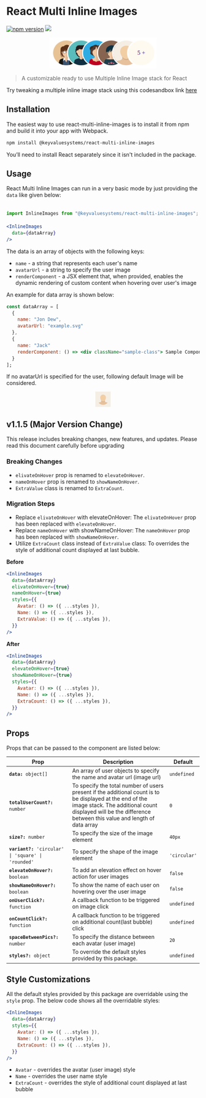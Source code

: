 
  
  

# React Multi Inline Images

<a href="https://www.npmjs.com/package/@keyvaluesystems/react-multi-inline-images"><img src="https://badgen.net/npm/v/@keyvaluesystems/react-multi-inline-images?color=blue" alt="npm version"></a> <a href="https://www.npmjs.com/package/@keyvaluesystems/react-multi-inline-images" ><img src="https://img.shields.io/npm/dw/@keyvaluesystems/react-multi-inline-images?label=Downloads" /></a> <a href="https://github.com/KeyValueSoftwareSystems/react-multi-inline-images"><img src="https://github.com/KeyValueSoftwareSystems/react-multi-inline-images/actions/workflows/deploy.yml/badge.svg" alt="" /></a>

<div align="center">
<img src="./screenshot.png" alt="" width="280" height="80"/>
</div>

 
> A customizable ready to use Multiple Inline Image stack for React

Try tweaking a multiple inline image stack using this codesandbox link <a href="https://codesandbox.io/s/react-multi-inline-images-6wmoko" >here</a>

## Installation

The easiest way to use react-multi-inline-images is to install it from npm and build it into your app with Webpack.

```bash
npm install @keyvaluesystems/react-multi-inline-images
```

You’ll need to install React separately since it isn't included in the package.

## Usage

React Multi Inline Images can run in a very basic mode by just providing the `data` like given below:

```jsx

import InlineImages from "@keyvaluesystems/react-multi-inline-images";

<InlineImages
  data={dataArray}
/>

```

The data is an array of objects with the following keys:

-  `name` - a string that represents each user's name
-  `avatarUrl` - a string to specify the user image
-  `renderComponent` - a JSX element that, when provided, enables the dynamic rendering of custom content when hovering over user's image


An example for data array is shown below:

```jsx
const dataArray = [
  {
    name: "Jon Dew",
    avatarUrl: "example.svg"
  },
  {
    name: "Jack"
    renderComponent: () => <div className="sample-class"> Sample Component <div>
  }
];

```

If no avatarUrl is specified for the user, following default Image will be considered.

<div align="center">
<img src="./src/assets/default-avatar.svg" alt="" width="40" height="40"/>
</div>


## v1.1.5 (Major Version Change)

This release includes breaking changes, new features, and updates. Please read this document carefully before upgrading

### Breaking Changes
- `elivateOnHover` prop is renamed to `elevateOnHover`.
- `nameOnHover` prop is renamed to `showNameOnHover`.
- `ExtraValue` class is renamed to `ExtraCount`.


### Migration Steps

- Replace `elivateOnHover` with elevateOnHover: The `elivateOnHover` prop has been replaced with `elevateOnHover`.
- Replace `nameOnHover` with showNameOnHover: The `nameOnHover` prop has been replaced with `showNameOnHover`.
- Utilize `ExtraCount` class instead of `ExtraValue` class: To overrides the style of additional count displayed at last bubble.

<b>Before</b>

```jsx
<InlineImages
  data={dataArray}
  elivateOnHover={true}
  nameOnHover={true}
  styles={{
    Avatar: () => ({ ...styles }),
    Name: () => ({ ...styles }),
    ExtraValue: () => ({ ...styles }),
  }}
/>
```

<b>After</b>

```jsx
<InlineImages
  data={dataArray}
  elevateOnHover={true}
  showNameOnHover={true}
  styles={{
    Avatar: () => ({ ...styles }),
    Name: () => ({ ...styles }),
    ExtraCount: () => ({ ...styles }),
  }}
/>
```
## Props

  

Props that can be passed to the component are listed below:

<table>
  <thead>
    <tr>
      <th>Prop</th>
      <th>Description</th>
      <th>Default</th>
    </tr>
  </thead>
  <tbody>
    <tr>
      <td><code><b>data:</b> object[]</code></td>
      <td>
      An array of user objects to specify the name and avatar url (image url)
      </td>
      <td><code>undefined</code></td>
    </tr>
    <tr>
      <td><code><b>totalUserCount?:</b> number</code></td>
      <td>
      To specify the total number of users present if the additional count is to be displayed at the end of the image stack. The additional count displayed will be the difference between this value and length of data array
      </td>
      <td><code>0</code></td>
    </tr>
     <tr>
      <td><code><b>size?:</b> number</code></td>
      <td>
      To specify the size of the image element
      </td>
      <td><code>40px</code></td>
    </tr>
     <tr>
      <td><code><b>variant?:</b> 'circular' | 'square' | 'rounded'</code></td>
      <td>
      To specify the shape of the image element
      </td>
      <td><code>'circular'</code></td>
    </tr>
    <tr>
      <td><code><b>elevateOnHover?:</b> boolean</code></td>
      <td>
      To add an elevation effect on hover action for user images
      </td>
      <td><code>false</code></td>
    </tr>
    <tr>
      <td><code><b>showNameOnHover?:</b> boolean</code></td>
      <td>
        To show the name of each user on hovering over the user image
      </td>
      <td><code>false</code></td>
    </tr>
    <tr>
      <td><code><b>onUserClick?:</b> function</code></td>
      <td>
        A callback function to be triggered on image click
      </td>
      <td><code>undefined</code></td>
    </tr>
     <tr>
      <td><code><b>onCountClick?:</b> function</code></td>
      <td>
        A callback function to be triggered on additional count(last bubble) click
      </td>
      <td><code>undefined</code></td>
    </tr>
    <tr>
      <td><code><b>spaceBetweenPics?:</b> number</code></td>
      <td>
        To specify the distance between each avatar (user image)
      </td>
      <td><code>20</code></td>
    </tr>
     <tr>
      <td><code><b>styles?:</b> object</code></td>
      <td>
        To override the default styles provided by this package. 
      </td>
      <td><code>undefined</code></td>
    </tr>
  </tbody>
</table>


## Style Customizations

All the default styles provided by this package are overridable using the `style` prop.
The below code shows all the overridable styles:

```jsx
<InlineImages
  data={dataArray}
  styles={{
    Avatar: () => ({ ...styles }),
    Name: () => ({ ...styles }),
    ExtraCount: () => ({ ...styles }),
  }}
/>

```
-  `Avatar` - overrides the avatar (user image) style
-  `Name` - overrides the user name style 
-  `ExtraCount` - overrides the style of additional count displayed at last bubble
